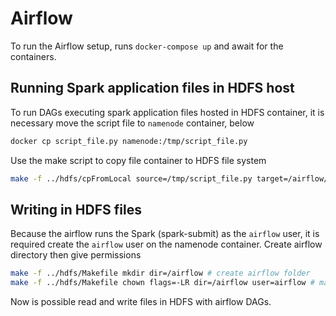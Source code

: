 # Airflow

To run the Airflow setup, runs `docker-compose up` and await for the containers.

## Running Spark application files in HDFS host

To run DAGs executing spark application files hosted in HDFS container, it is necessary move the script file to `namenode` container, below

```bash
docker cp script_file.py namenode:/tmp/script_file.py
```

Use the make script to copy file container to HDFS file system

```bash
make -f ../hdfs/cpFromLocal source=/tmp/script_file.py target=/airflow/script_file.py
```

## Writing in HDFS files

Because the airflow runs the Spark (spark-submit) as the `airflow` user, it is required create the `airflow` user on the namenode container. Create airflow directory then give permissions

```bash
make -f ../hdfs/Makefile mkdir dir=/airflow # create airflow folder
make -f ../hdfs/Makefile chown flags=-LR dir=/airflow user=airflow # make the owner recursively
```

Now is possible read and write files in HDFS with airflow DAGs.
